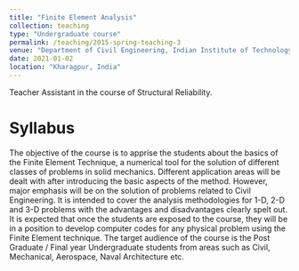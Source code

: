 ```yaml
---
title: "Finite Element Analysis"
collection: teaching
type: "Undergraduate course"
permalink: /teaching/2015-spring-teaching-3
venue: "Department of Civil Engineering, Indian Institute of Technology Kharagpur"
date: 2021-01-02
location: "Kharagpur, India"
---
```


Teacher Assistant in the course of Structural Reliability.

Syllabus
======

The objective of the course is to apprise the students about the basics of the Finite Element Technique, a numerical tool for the solution of different classes of problems in solid
mechanics. Different application areas will be dealt with after introducing the basic aspects of the method. However, major emphasis will be on the solution of problems related to Civil Engineering. It is intended to cover the analysis methodologies for 1-D, 2-D and 3-D problems with the advantages and disadvantages clearly spelt out. It is expected that once the students are exposed to the course, they will be in a position to develop computer codes for any physical problem using the Finite Element technique. The target audience of the course is the Post Graduate / Final year Undergraduate students from areas such as Civil, Mechanical, Aerospace, Naval Architecture etc.



